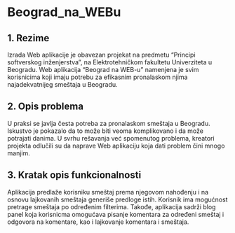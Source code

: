 # Beograd_na_WEBu
## 1. Rezime
Izrada Web aplikacije je obavezan projekat na predmetu “Principi softverskog inženjerstva”, na Elektrotehničkom fakultetu Univerziteta u Beogradu. Web aplikacija “Beograd na WEB-u” namenjena je svim korisnicima koji imaju potrebu za efikasnim pronalaskom njima najadekvatnijeg smeštaja u Beogradu.
## 2. Opis problema
U praksi se javlja česta potreba za pronalaskom smeštaja u Beogradu. Iskustvo je pokazalo da to može biti veoma komplikovano i da može potrajati danima. U svrhu rešavanja već spomenutog problema, kreatori projekta odlučili su da naprave Web aplikaciju koja dati problem čini mnogo manjim. 
## 3. Kratak opis funkcionalnosti
Aplikacija predlaže korisniku smeštaj prema njegovom nahođenju i na osnovu lajkovanih smeštaja generiše predloge istih. Korisnik ima mogućnost pretrage smeštaja po određenim filterima. Takođe, aplikacija sadrži blog panel koja korisnicma omogućava pisanje komentara za određeni smeštaj i odgovora na komentare, kao i lajkovanje komentara i  smeštaja.
